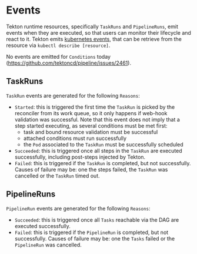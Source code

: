 <!--
---
title: Events
linkTitle: "Events"
description: "Execution events produced by Pipelines."
weight: 2
---
-->
# Events

Tekton runtime resources, specifically `TaskRuns` and `PipelineRuns`,
emit events when they are executed, so that users can monitor their lifecycle
and react to it. Tekton emits [kubernetes events](https://kubernetes.io/docs/reference/generated/kubernetes-api/v1.18/#event-v1-core), that can be retrieve from the resource via
`kubectl describe [resource]`.

No events are emitted for `Conditions` today (https://github.com/tektoncd/pipeline/issues/2461).

## TaskRuns

`TaskRun` events are generated for the following `Reasons`:

- `Started`: this is triggered the first time the `TaskRun` is picked by the
  reconciler from its work queue, so it only happens if web-hook validation was
  successful. Note that this event does not imply that a step started executing,
  as several conditions must be met first:
  - task and bound resource validation must be successful
  - attached conditions must run successfully
  - the `Pod` associated to the `TaskRun` must be successfully scheduled
- `Succeeded`: this is triggered once all steps in the `TaskRun` are executed
  successfully, including post-steps injected by Tekton.
- `Failed`: this is triggered if the `TaskRun` is completed, but not successfully.
  Causes of failure may be: one the steps failed, the `TaskRun` was cancelled or
  the `TaskRun` timed out.

## PipelineRuns

`PipelineRun` events are generated for the following `Reasons`:

- `Succeeded`: this is triggered once all `Tasks` reachable via the DAG are
  executed successfully.
- `Failed`: this is triggered if the `PipelineRun` is completed, but not
  successfully. Causes of failure may be: one the `Tasks` failed or the
  `PipelineRun` was cancelled.

